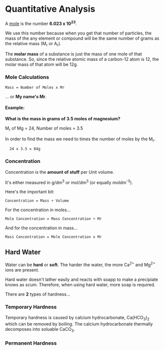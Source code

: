 Quantitative Analysis
=====================

A <u>mole</u> is the number **6.023 x 10<sup>23</sup>**.

We use this number because when you get that number of particles, the mass of the any element or compound will be the same number of grams as the relative mass (M<sub>r</sub> or A<sub>r</sub>).

The **molar mass** of a substance is just the mass of one mole of that substance. So, since the relative atomic mass of a carbon-12 atom is 12, the molar mass of that atom will be 12g.

### Mole Calculations
```
Mass = Number of Moles x Mr
```
... or **My name's Mr**.

#### Example:
**What is the mass in grams of 3.5 moles of magnesium?**

M<sub>r</sub> of Mg = 24, Number of moles = 3.5

In order to find the mass we need to times the number of moles by the M<sub>r</sub>.

```
  24 x 3.5 = 84g
```

### Concentration
Concentration is the __amount of stuff__ per Unit volume.

It's either measured in g/dm<sup>3</sup> or mol/dm<sup>3</sup> (or equally moldm<sup>-3</sup>).

Here's the important bit:
```
Concentration = Mass ÷ Volume
```

For the concentration in moles...
```
Mole Concentration = Mass Concentration ÷ Mr 
```

And for the concentration in mass...
```
Mass Concentration = Mole Concentration x Mr
```

## Hard Water

Water can be **hard** or **soft**. The harder the water, the more Ca<sup>2+</sup> and Mg<sup>2+</sup> ions are present.

Hard water doesn't lather easily and reacts with soapp to make a precipiate knows as *scum*. Therefore, when using hard water, more soap is required.

There are **2** types of hardness...

### Temporary Hardness
Temporary hardness is caused by calcium hydrocarbonate, Ca(HCO<sub>3</sub>)<sub>2</sub> which can be removed by boiling. The calcium hydrocarbonate thermally decomposes into soluable CaCO<sub>3</sub>.

### Permanent Hardness
